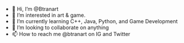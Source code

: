 - 👋 Hi, I’m @Btranart
- 👀 I’m interested in art & game.
- 🌱 I’m currently learning C++, Java, Python, and Game Development 
- 💞️ I’m looking to collaborate on anything
- 📫 How to reach me @btranart on IG and Twitter
<!---
Btranart/Btranart is a ✨ special ✨ repository because its `README.md` (this file) appears on your GitHub profile.
You can click the Preview link to take a look at your changes.
--->
